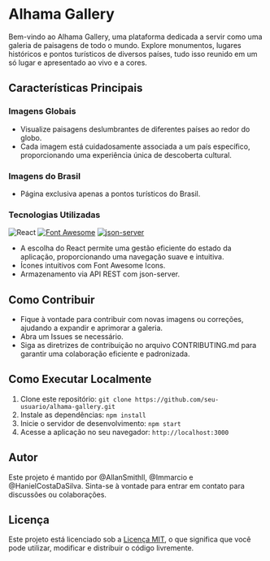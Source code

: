 # Alhama Gallery

Bem-vindo ao Alhama Gallery, uma plataforma dedicada a servir como uma galeria de paisagens de todo o mundo. Explore monumentos, lugares históricos e pontos turísticos de diversos países, tudo isso reunido em um só lugar e apresentado ao vivo e a cores.

## Características Principais

### Imagens Globais
- Visualize paisagens deslumbrantes de diferentes países ao redor do globo.
- Cada imagem está cuidadosamente associada a um país específico, proporcionando uma experiência única de descoberta cultural.

### Imagens do Brasil
- Página exclusiva apenas a pontos turísticos do Brasil.

### Tecnologias Utilizadas
![React](https://img.shields.io/badge/-React-000000?style=for-the-badge&logo=react&logoColor=white)
[![Font Awesome](https://img.shields.io/badge/-Font%20Awesome-339AF0?style=for-the-badge&logo=font-awesome&logoColor=white)](https://fontawesome.com/)
[![json-server](https://img.shields.io/badge/json--server-5368725?style=for-the-badge&logo=json&logoColor=white)](https://github.com/typicode/json-server)
- A escolha do React permite uma gestão eficiente do estado da aplicação, proporcionando uma navegação suave e intuitiva.
- Ícones intuitivos com Font Awesome Icons.
- Armazenamento via API REST com json-server.

## Como Contribuir

- Fique à vontade para contribuir com novas imagens ou correções, ajudando a expandir e aprimorar a galeria.
- Abra um Issues se necessário.
- Siga as diretrizes de contribuição no arquivo CONTRIBUTING.md para garantir uma colaboração eficiente e padronizada.

## Como Executar Localmente

1. Clone este repositório: `git clone https://github.com/seu-usuario/alhama-gallery.git`
2. Instale as dependências: `npm install`
3. Inicie o servidor de desenvolvimento: `npm start`
4. Acesse a aplicação no seu navegador: `http://localhost:3000`

## Autor

Este projeto é mantido por @AllanSmithll, @Immarcio e @HanielCostaDaSilva. Sinta-se à vontade para entrar em contato para discussões ou colaborações.

## Licença

Este projeto está licenciado sob a [Licença MIT](/LICENSE), o que significa que você pode utilizar, modificar e distribuir o código livremente.
